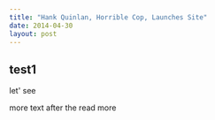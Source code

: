 ```yaml
---
title: "Hank Quinlan, Horrible Cop, Launches Site"
date: 2014-04-30
layout: post
---
```


## test1

let' see

<!--break-->

more text after the read more
